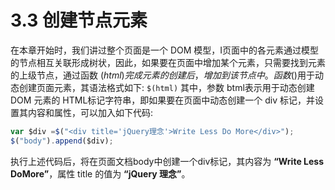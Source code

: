 # 3.3 创建节点元素
在本章开始时，我们讲过整个页面是一个 DOM 模型，I页面中的各元素通过模型的节点相互关联形成树状，因此，如果要在页面中增加某个元素，只需要找到元素的上级节点，通过函数 $(html)完成元素的创建后，增加到该节点中。函数$()用于动态创建页面元素，其语法格式如下:
`$(html)`
其中，参数 btml表示用于动态创建 DOM 元素的 HTML标记字符串，即如果要在页面中动态创建一个 div 标记，并设置其内容和属性，可以加入如下代码:
```javaScript
var $div =$("<div title='jQuery理念'>Write Less Do More</div>");
$("body").append($div);
```
执行上述代码后，将在页面文档body中创建一个div标记，其内容为 **“Write Less DoMore”**，属性 title 的值为 **“jQuery 理念”**。

